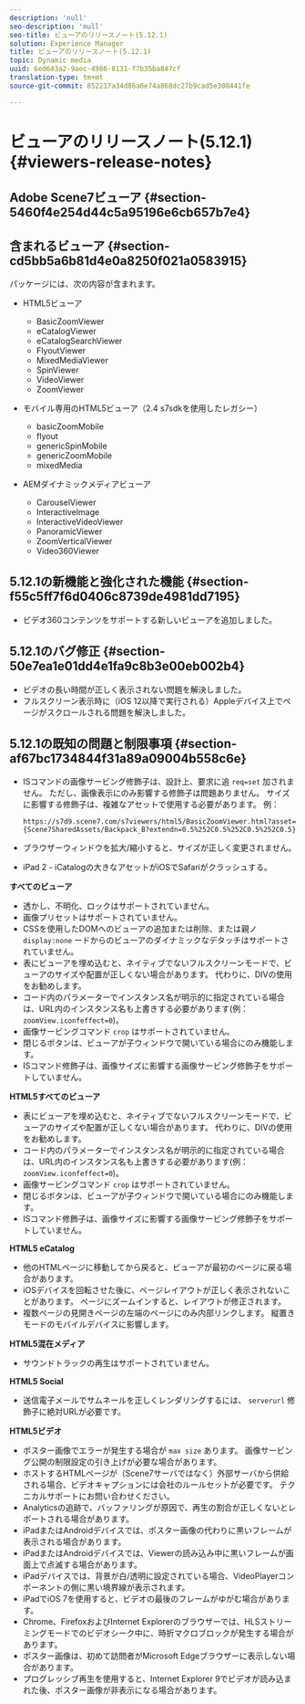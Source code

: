 ```yaml
---
description: 'null'
seo-description: 'null'
seo-title: ビューアのリリースノート(5.12.1)
solution: Experience Manager
title: ビューアのリリースノート(5.12.1)
topic: Dynamic media
uuid: 6ed643a2-9aec-4986-8131-f7b35ba847cf
translation-type: tm+mt
source-git-commit: 852217a34d86a6e74a868dc27b9cad5e308441fe

---
```



# ビューアのリリースノート(5.12.1){#viewers-release-notes}

## Adobe Scene7ビューア {#section-5460f4e254d44c5a95196e6cb657b7e4}

## 含まれるビューア {#section-cd5bb5a6b81d4e0a8250f021a0583915}

パッケージには、次の内容が含まれます。

* HTML5ビューア

   * BasicZoomViewer
   * eCatalogViewer
   * eCatalogSearchViewer
   * FlyoutViewer
   * MixedMediaViewer
   * SpinViewer
   * VideoViewer
   * ZoomViewer

* モバイル専用のHTML5ビューア（2.4 s7sdkを使用したレガシー）

   * basicZoomMobile
   * flyout
   * genericSpinMobile
   * genericZoomMobile
   * mixedMedia

* AEMダイナミックメディアビューア

   * CarouselViewer
   * InteractiveImage
   * InteractiveVideoViewer
   * PanoramicViewer
   * ZoomVerticalViewer
   * Video360Viewer

## 5.12.1の新機能と強化された機能 {#section-f55c5ff7f6d0406c8739de4981dd7195}

* ビデオ360コンテンツをサポートする新しいビューアを追加しました。

## 5.12.1のバグ修正 {#section-50e7ea1e01dd4e1fa9c8b3e00eb002b4}

* ビデオの長い時間が正しく表示されない問題を解決しました。
* フルスクリーン表示時に（iOS 12以降で実行される）Appleデバイス上でページがスクロールされる問題を解決しました。

## 5.12.1の既知の問題と制限事項 {#section-af67bc1734844f31a89a09004b558c6e}

* ISコマンドの画像サービング修飾子は、設計上、要求に追 `req=set` 加されません。 ただし、画像表示にのみ影響する修飾子は問題ありません。 サイズに影響する修飾子は、複雑なアセットで使用する必要があります。 例：

   `https://s7d9.scene7.com/s7viewers/html5/BasicZoomViewer.html?asset= {Scene7SharedAssets/Backpack_B?extendn=0.5%252C0.5%252C0.5%252C0.5}`

* ブラウザーウィンドウを拡大/縮小すると、サイズが正しく変更されません。
* iPad 2 - iCatalogの大きなアセットがiOSでSafariがクラッシュする。

**すべてのビューア**

* 透かし、不明化、ロックはサポートされていません。
* 画像プリセットはサポートされていません。
* CSSを使用したDOMへのビューアの追加または削除、または親ノ `display:none` ードからのビューアのダイナミックなデタッチはサポートされていません。
* 表にビューアを埋め込むと、ネイティブでないフルスクリーンモードで、ビューアのサイズや配置が正しくない場合があります。 代わりに、DIVの使用をお勧めします。
* コード内のパラメーターでインスタンス名が明示的に指定されている場合は、URL内のインスタンス名も上書きする必要があります(例： `zoomView.iconfeffect=0`)。
* 画像サービングコマンド `crop` はサポートされていません。
* 閉じるボタンは、ビューアが子ウィンドウで開いている場合にのみ機能します。
* ISコマンド修飾子は、画像サイズに影響する画像サービング修飾子をサポートしていません。

**HTML5すべてのビューア**

* 表にビューアを埋め込むと、ネイティブでないフルスクリーンモードで、ビューアのサイズや配置が正しくない場合があります。 代わりに、DIVの使用をお勧めします。
* コード内のパラメーターでインスタンス名が明示的に指定されている場合は、URL内のインスタンス名も上書きする必要があります(例： `zoomView.iconfeffect=0`)。
* 画像サービングコマンド `crop` はサポートされていません。
* 閉じるボタンは、ビューアが子ウィンドウで開いている場合にのみ機能します。
* ISコマンド修飾子は、画像サイズに影響する画像サービング修飾子をサポートしていません。

**HTML5 eCatalog**

* 他のHTMLページに移動してから戻ると、ビューアが最初のページに戻る場合があります。
* iOSデバイスを回転させた後に、ページレイアウトが正しく表示されないことがあります。 ページにズームインすると、レイアウトが修正されます。
* 複数ページの見開きページの左端のページにのみ内部リンクします。 縦置きモードのモバイルデバイスに影響します。

**HTML5混在メディア**

* サウンドトラックの再生はサポートされていません。

**HTML5 Social**

* 送信電子メールでサムネールを正しくレンダリングするには、 `serverurl` 修飾子に絶対URLが必要です。

**HTML5ビデオ**

* ポスター画像でエラーが発生する場合が `max size` あります。 画像サービング公開の制限設定の引き上げが必要な場合があります。
* ホストするHTMLページが（Scene7サーバではなく）外部サーバから供給される場合、ビデオキャプションには会社のルールセットが必要です。 テクニカルサポートにお問い合わせください。
* Analyticsの追跡で、バッファリングが原因で、再生の割合が正しくないとレポートされる場合があります。
* iPadまたはAndroidデバイスでは、ポスター画像の代わりに黒いフレームが表示される場合があります。
* iPadまたはAndroidデバイスでは、Viewerの読み込み中に黒いフレームが画面上で点滅する場合があります。
* iPadデバイスでは、背景が白/透明に設定されている場合、VideoPlayerコンポーネントの側に黒い境界線が表示されます。
* iPadでiOS 7を使用すると、ビデオの最後のフレームがゆがむ場合があります。
* Chrome、FirefoxおよびInternet Explorerのブラウザーでは、HLSストリーミングモードでのビデオシーク中に、時折マクロブロックが発生する場合があります。
* ポスター画像は、初めて訪問者がMicrosoft Edgeブラウザーに表示しない場合があります。
* プログレッシブ再生を使用すると、Internet Explorer 9でビデオが読み込まれた後、ポスター画像が非表示になる場合があります。

